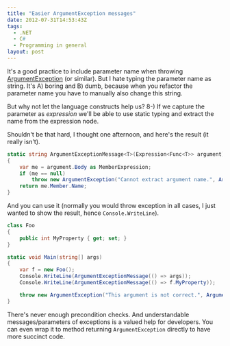 ```yaml
---
title: "Easier ArgumentException messages"
date: 2012-07-31T14:53:43Z
tags:
  - .NET
  - C#
  - Programming in general
layout: post
---
```

It's a good practice to include parameter name when throwing [ArgumentException][1] (or similar). But I hate typing the parameter name as string. It's A) boring and B) dumb, because when you refactor the parameter name you have to manually also change this string.

But why not let the language constructs help us? 8-) If we capture the parameter as _expression_ we'll be able to use static typing and extract the name from the expression node.

Shouldn't be that hard, I thought one afternoon, and here's the result (it really isn't).

```csharp
static string ArgumentExceptionMessage<T>(Expression<Func<T>> argument)
{
	var me = argument.Body as MemberExpression;
	if (me == null)
		throw new ArgumentException("Cannot extract argument name.", ArgumentExceptionMessage(() => argument));
	return me.Member.Name;
}
```

And you can use it (normally you would throw exception in all cases, I just wanted to show the result, hence `Console.WriteLine`).

```csharp
class Foo
{
	public int MyProperty { get; set; }
}

static void Main(string[] args)
{
	var f = new Foo();
	Console.WriteLine(ArgumentExceptionMessage(() => args));
	Console.WriteLine(ArgumentExceptionMessage(() => f.MyProperty));

	throw new ArgumentException("This argument is not correct.", ArgumentExceptionMessage(() => args));
}
```

There's never enough precondition checks. And understandable messages/parameters of exceptions is a valued help for developers. You can even wrap it to method returning `ArgumentException` directly to have more succinct code.

[1]: http://msdn.microsoft.com/en-us/library/system.argumentexception.aspx